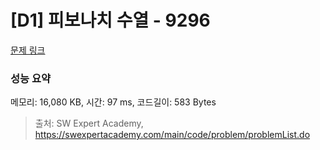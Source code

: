 # [D1] 피보나치 수열 - 9296 

[문제 링크](https://swexpertacademy.com/main/code/problem/problemDetail.do?contestProbId=AW9lUl3aeCwDFAUY) 

### 성능 요약

메모리: 16,080 KB, 시간: 97 ms, 코드길이: 583 Bytes



> 출처: SW Expert Academy, https://swexpertacademy.com/main/code/problem/problemList.do